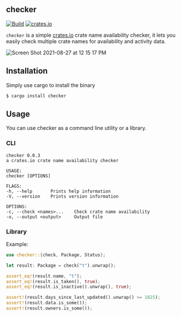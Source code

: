 ## checker

[![Build](https://github.com/terror/checker/actions/workflows/build.yaml/badge.svg?branch=master)](https://github.com/terror/checker/actions/workflows/build.yaml)
[![crates.io](https://shields.io/crates/v/checker.svg)](https://crates.io/crates/checker)

`checker` is a simple [crates.io](https://crates.io/) crate name availability checker,
it lets you easily check multiple crate names for availability and activity data.

![Screen Shot 2021-08-27 at 12 15 17 PM](https://user-images.githubusercontent.com/31192478/131159089-826dcbaa-6bd7-4604-8a4c-3f2ea1ceeeb9.png)

## Installation

Simply use cargo to install the binary

```bash
$ cargo install checker
```

## Usage

You can use checker as a command line utility or a library.

### CLI

```
checker 0.0.3
a crates.io crate name availability checker

USAGE:
checker [OPTIONS]

FLAGS:
-h, --help       Prints help information
-V, --version    Prints version information

OPTIONS:
-c, --check <names>...    Check crate name availability
-o, --output <output>     Output file
```

### Library

Example:

```rust
use checker::{check, Package, Status};

let result: Package = check("t").unwrap();

assert_eq!(result.name, "t");
assert_eq!(result.is_taken(), true);
assert_eq!(result.is_inactive().unwrap(), true);

assert!(result.days_since_last_updated().unwrap() >= 1825);
assert!(result.data.is_some());
assert!(result.owners.is_some());
```
